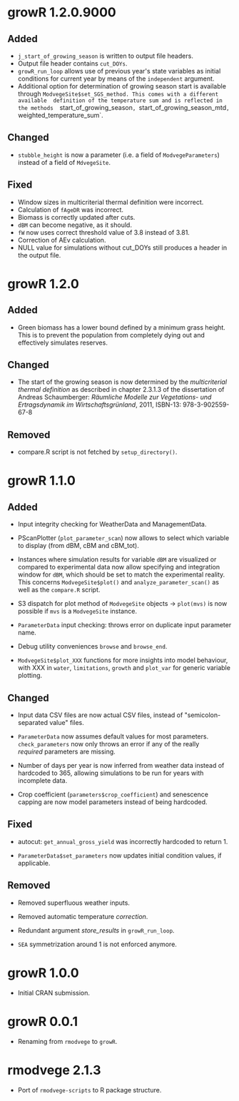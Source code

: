 # growR 1.2.0.9000

## Added

* `j_start_of_growing_season` is written to output file headers.
* Output file header contains `cut_DOYs`.
* `growR_run_loop` allows use of previous year's state variables as initial 
  conditions for current year by means of the `independent` argument.
* Additional option for determination of growing season start is available 
  through `ModvegeSite$set_SGS_method. This comes with a different available 
  definition of the temperature sum and is reflected in the methods 
  `start_of_growing_season`, `start_of_growing_season_mtd`, 
  `weighted_temperature_sum`.

## Changed

* `stubble_height` is now a parameter (i.e. a field of `ModvegeParameters`) 
  instead of a field of `MdvegeSite`.

## Fixed

* Window sizes in multicriterial thermal definition were incorrect.
* Calculation of `fAgeDR` was incorrect.
* Biomass is correctly updated after cuts.
* `dBM` can become negative, as it should.
* `fW` now uses correct threshold value of 3.8 instead of 3.81.
* Correction of AEv calculation.
* NULL value for simulations without cut_DOYs still produces a header in the 
  output file.

# growR 1.2.0

## Added

* Green biomass has a lower bound defined by a minimum grass height. This is 
  to prevent the population from completely dying out and effectively 
  simulates reserves.

## Changed

* The start of the growing season is now determined by the *multicriterial 
  thermal definition* as described in chapter 2.3.1.3 of the dissertation of 
  Andreas Schaumberger:
  *Räumliche Modelle zur Vegetations- und Ertragsdynamik im 
  Wirtschaftsgrünland*, 2011, ISBN-13: 978-3-902559-67-8

## Removed

* compare.R script is not fetched by `setup_directory()`.

# growR 1.1.0

## Added

* Input integrity checking for WeatherData and ManagementData.

* PScanPlotter (`plot_parameter_scan`) now allows to select which variable to 
  display (from dBM, cBM and cBM_tot).

* Instances where simulation results for variable `dBM` are visualized or 
  compared to experimental data now allow specifying and integration window 
  for `dBM`, which should be set to match the experimental reality. This 
  concerns `ModvegeSite$plot()` and `analyze_parameter_scan()` as well as the 
  `compare.R` script.

* S3 dispatch for plot method of `ModvegeSite` objects -> `plot(mvs)` is now 
  possible if `mvs` is a `ModvegeSite` instance.

* `ParameterData` input checking: throws error on duplicate input parameter 
  name.

* Debug utility conveniences `browse` and `browse_end`.

* `ModvegeSite$plot_XXX` functions for more insights into model behaviour, 
  with XXX in `water`, `limitations`, `growth` and `plot_var` for generic 
  variable plotting.

## Changed

* Input data CSV files are now actual CSV files, instead of 
  "semicolon-separated value" files.

* `ParameterData` now assumes default values for most parameters. 
  `check_parameters` now only throws an error if any of the really  
  *required* parameters are missing.

* Number of days per year is now inferred from weather data instead of 
  hardcoded to 365, allowing simulations to be run for years with incomplete 
  data.

* Crop coefficient (`parameters$crop_coefficient`) and senescence capping are 
  now model parameters instead of being hardcoded.

## Fixed

* autocut: `get_annual_gross_yield` was incorrectly hardcoded to return 1.

* `ParameterData$set_parameters` now updates initial condition values, if 
  applicable.

## Removed

* Removed superfluous weather inputs.

* Removed automatic temperature *correction*.

* Redundant argument *store_results* in `growR_run_loop`.

* `SEA` symmetrization around 1 is not enforced anymore.

# growR 1.0.0

* Initial CRAN submission.

# growR 0.0.1

* Renaming from `rmodvege` to `growR`.

# rmodvege 2.1.3

* Port of `rmodvege-scripts` to R package structure.
